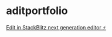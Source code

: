 # aditportfolio

[Edit in StackBlitz next generation editor ⚡️](https://stackblitz.com/~/github.com/AetherAI-Future/aditportfolio)